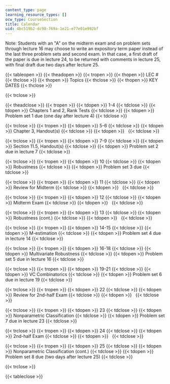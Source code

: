 ```yaml
---
content_type: page
learning_resource_types: []
ocw_type: CourseSection
title: Calendar
uid: 4bc519b2-dc98-769a-1e21-e77e01e992bf
---
```


Note: Students with an "A" on the midterm exam and on problem sets through lecture 16 may choose to write an expository term paper instead of the last three problem sets and second exam. In that case, a first draft of the paper is due in lecture 24, to be returned with comments in lecture 25, with final draft due two days after lecture 25.

{{< tableopen >}}
{{< theadopen >}}
{{< tropen >}}
{{< thopen >}}
LEC #
{{< thclose >}}
{{< thopen >}}
Topics
{{< thclose >}}
{{< thopen >}}
KEY DATES
{{< thclose >}}

{{< trclose >}}

{{< theadclose >}}
{{< tropen >}}
{{< tdopen >}}
1-4
{{< tdclose >}}
{{< tdopen >}}
Chapters 1 and 2, Rank Tests
{{< tdclose >}}
{{< tdopen >}}
Problem set 1 due (one day after lecture 4)
{{< tdclose >}}

{{< trclose >}}
{{< tropen >}}
{{< tdopen >}}
5-6
{{< tdclose >}}
{{< tdopen >}}
Chapter 3, Handout(s)
{{< tdclose >}}
{{< tdopen >}}
 
{{< tdclose >}}

{{< trclose >}}
{{< tropen >}}
{{< tdopen >}}
7-9
{{< tdclose >}}
{{< tdopen >}}
Section 11.5, Handout(s)
{{< tdclose >}}
{{< tdopen >}}
Problem set 2 due in lecture 7
{{< tdclose >}}

{{< trclose >}}
{{< tropen >}}
{{< tdopen >}}
10
{{< tdclose >}}
{{< tdopen >}}
Robustness
{{< tdclose >}}
{{< tdopen >}}
Problem set 3 due
{{< tdclose >}}

{{< trclose >}}
{{< tropen >}}
{{< tdopen >}}
11
{{< tdclose >}}
{{< tdopen >}}
Review for Midterm
{{< tdclose >}}
{{< tdopen >}}
 
{{< tdclose >}}

{{< trclose >}}
{{< tropen >}}
{{< tdopen >}}
12
{{< tdclose >}}
{{< tdopen >}}
Midterm Exam
{{< tdclose >}}
{{< tdopen >}}
 
{{< tdclose >}}

{{< trclose >}}
{{< tropen >}}
{{< tdopen >}}
13
{{< tdclose >}}
{{< tdopen >}}
Robustness (cont.)
{{< tdclose >}}
{{< tdopen >}}
 
{{< tdclose >}}

{{< trclose >}}
{{< tropen >}}
{{< tdopen >}}
14-15
{{< tdclose >}}
{{< tdopen >}}
M-estimation
{{< tdclose >}}
{{< tdopen >}}
Problem set 4 due in lecture 14
{{< tdclose >}}

{{< trclose >}}
{{< tropen >}}
{{< tdopen >}}
16-18
{{< tdclose >}}
{{< tdopen >}}
Multivariate Robustness
{{< tdclose >}}
{{< tdopen >}}
Problem set 5 due in lecture 16
{{< tdclose >}}

{{< trclose >}}
{{< tropen >}}
{{< tdopen >}}
19-21
{{< tdclose >}}
{{< tdopen >}}
VC Combinatorics
{{< tdclose >}}
{{< tdopen >}}
Problem set 6 due in lecture 19
{{< tdclose >}}

{{< trclose >}}
{{< tropen >}}
{{< tdopen >}}
22
{{< tdclose >}}
{{< tdopen >}}
Review for 2nd-half Exam
{{< tdclose >}}
{{< tdopen >}}
 
{{< tdclose >}}

{{< trclose >}}
{{< tropen >}}
{{< tdopen >}}
23
{{< tdclose >}}
{{< tdopen >}}
Nonparametric Classification
{{< tdclose >}}
{{< tdopen >}}
Problem set 7 due in lecture 23
{{< tdclose >}}

{{< trclose >}}
{{< tropen >}}
{{< tdopen >}}
24
{{< tdclose >}}
{{< tdopen >}}
2nd-half Exam
{{< tdclose >}}
{{< tdopen >}}
 
{{< tdclose >}}

{{< trclose >}}
{{< tropen >}}
{{< tdopen >}}
25
{{< tdclose >}}
{{< tdopen >}}
Nonparametric Classification (cont.)
{{< tdclose >}}
{{< tdopen >}}
Problem set 8 due (two days after lecture 25)
{{< tdclose >}}

{{< trclose >}}

{{< tableclose >}}